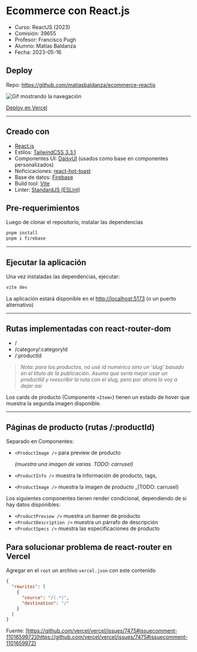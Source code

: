 # Ecommerce con React.js

- Curso: ReactJS (2023)
- Comisión: 39655
- Profesor: Francisco Pugh
- Alumno: Matias Baldanza
- Fecha: 2023-05-16

## Deploy

Repo: https://github.com/matiasbaldanza/ecommerce-reactjs

![Gif mostrando la navegación](README/matiasbaldanza-ecommerce-reactjs-demo-nav.gif)

[Deploy en Vercel](https://ecommerce-reactjs-hazel.vercel.app)

<hr />

## Creado con

- [React.js](https://react.dev/)
- Estilos: [TailwindCSS 3.3.1](https://tailwindcss.com/docs/installation)
- Componentes UI: [DaisyUI](https://daisyui.com/docs/install/) (usados como base en componentes personalizados)
- Noficicaciones: [react-hot-toast](https://react-hot-toast.com/)
- Base de datos: [Firebase](https://firebase.google.com/)
- Build tool: [Vite](https://vitejs.dev/)
- Linter: [StandardJS (ESLint)](https://standardjs.com/)

## Pre-requerimientos

Luego de clonar el repositorio, instalar las dependencias

```bash
pnpm install
pnpm i firebase
```

<hr />

## Ejecutar la aplicación

Una vez instaladas las dependencias, ejecutar:

```bash
vite dev
```

La aplicación estará disponible en el [http://localhost:5173](http://localhost:5173) (o un puerto alternativo)

<hr />

## Rutas implementadas con react-router-dom

- /
- /category/:categoryId
- /:productId <br />

> _Nota: para los productos, no usé id numérico sino un 'slug' basado en el título de la publicación. Asumo que sería mejor usar un productId y reescribir la ruta con el slug, pero por ahora lo voy a dejar así_

Los cards de producto (Componente `<Item>`) tienen un estado de hover que muestra la segunda imagen disponible.

<hr />

## Páginas de producto (rutas /:productId)

Separado en Componentes:

- `<ProductImage />` para preview de producto

  _(muestra una imagen de varias. TODO: carrusel)_

- `<ProductInfo />` muestra la información de producto, tags,
- `<ProductImage />` muestra la imagen de producto \_(TODO: carrusel)

Los siguientes componentes tienen render condicional, dependiendo de si hay datos disponibles:

- `<ProductPreview />` muestra un banner de producto
- `<ProductDescription />` muestra un párrafo de descripción
- `<ProductSpecs />` muestra las especificaciones de producto

## Para solucionar problema de react-router en Vercel

Agregar en el `root` un archivo `vercel.json` con este contenido

```json
{
  "rewrites": [
    {
      "source": "/(.*)",
      "destination": "/"
    }
  ]
}
```

Fuente: [https://github.com/vercel/vercel/issues/7475#issuecomment-1101659972](https://github.com/vercel/vercel/issues/7475#issuecomment-1101659972)
